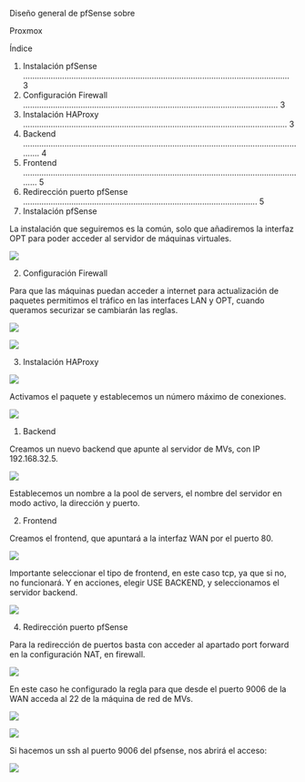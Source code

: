 ﻿Diseño general de pfSense sobre 

Proxmox 

Índice 

1. Instalación pfSense .................................................................................................................... 3 
1. Configuración Firewall ............................................................................................................... 3 
1. Instalación HAProxy ................................................................................................................... 3 
1. Backend .............................................................................................................................. 4 
1. Frontend ............................................................................................................................. 5 
4. Redirección puerto pfSense ...................................................................................................... 5 
1. Instalación pfSense 

La instalación que seguiremos es la común, solo que añadiremos la interfaz OPT para poder acceder al servidor de máquinas virtuales. 

![](Aspose.Words.16a48cf5-2751-41e3-ade0-ed7ff93a8a0d.001.jpeg)

2. Configuración Firewall 

Para que las máquinas puedan acceder a internet para actualización de paquetes permitimos el tráfico en las interfaces LAN y OPT, cuando queramos securizar se cambiarán las reglas. 

![](Aspose.Words.16a48cf5-2751-41e3-ade0-ed7ff93a8a0d.002.jpeg)

![](Aspose.Words.16a48cf5-2751-41e3-ade0-ed7ff93a8a0d.003.jpeg)

3. Instalación HAProxy 

![](Aspose.Words.16a48cf5-2751-41e3-ade0-ed7ff93a8a0d.004.jpeg)

Activamos el paquete y establecemos un número máximo de conexiones. 

![](Aspose.Words.16a48cf5-2751-41e3-ade0-ed7ff93a8a0d.005.jpeg)

1. Backend 

Creamos un nuevo backend que apunte al servidor de MVs, con IP 192.168.32.5. 

![](Aspose.Words.16a48cf5-2751-41e3-ade0-ed7ff93a8a0d.006.jpeg)

Establecemos un nombre a la pool de servers, el nombre del servidor en modo activo, la dirección y puerto. 

2. Frontend 

Creamos el frontend, que apuntará a la interfaz WAN por el puerto 80. 

![](Aspose.Words.16a48cf5-2751-41e3-ade0-ed7ff93a8a0d.007.jpeg)

Importante seleccionar el tipo de frontend, en este caso tcp, ya que si no, no funcionará. Y en acciones, elegir USE BACKEND, y seleccionamos el servidor backend.  

![](Aspose.Words.16a48cf5-2751-41e3-ade0-ed7ff93a8a0d.008.jpeg)

4. Redirección puerto pfSense 

Para la redirección de puertos basta con acceder al apartado port forward en la configuración NAT, en firewall. 

![](Aspose.Words.16a48cf5-2751-41e3-ade0-ed7ff93a8a0d.009.jpeg)

En este caso he configurado la regla para que desde el puerto 9006 de la WAN acceda al 22 de la máquina de red de MVs. 

![](Aspose.Words.16a48cf5-2751-41e3-ade0-ed7ff93a8a0d.010.jpeg)

![](Aspose.Words.16a48cf5-2751-41e3-ade0-ed7ff93a8a0d.011.jpeg)

Si hacemos un ssh al puerto 9006 del pfsense, nos abrirá el acceso: 

![](Aspose.Words.16a48cf5-2751-41e3-ade0-ed7ff93a8a0d.012.jpeg)
